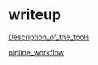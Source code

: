 # writeup

[Description_of_the_tools](https://cdn.rawgit.com/NYU-Molecular-Pathology/writeup/905cfb10/Description_of_the_tools.html)

[pipline_workflow](https://cdn.rawgit.com/NYU-Molecular-Pathology/writeup/8876937d/pipline_workflow.pdf)
